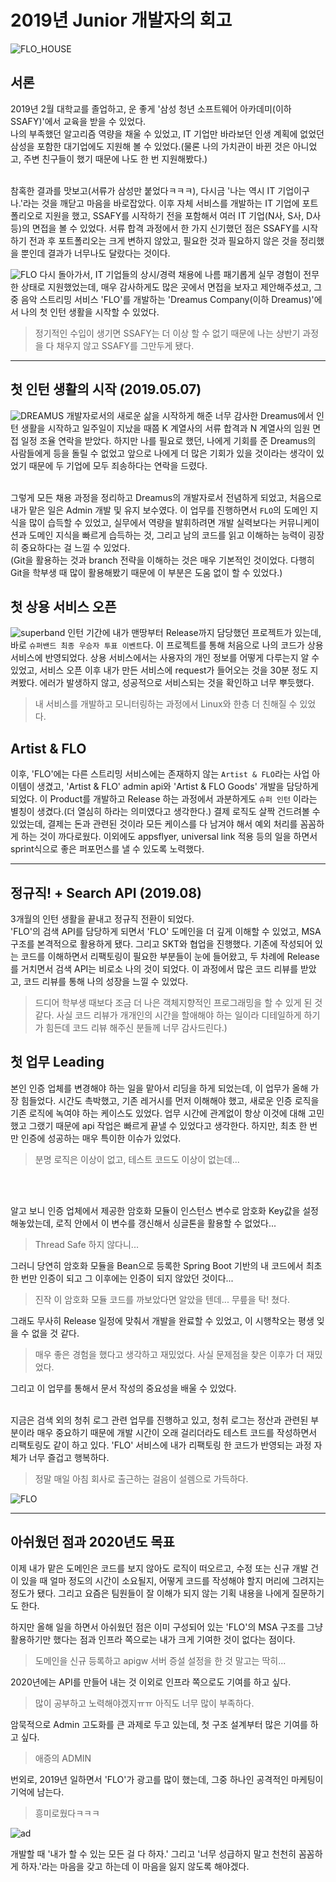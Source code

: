 # 2019년 Junior 개발자의 회고
![FLO_HOUSE](FLO_house.jpg)

## 서론
2019년 2월 대학교를 졸업하고, 운 좋게 '삼성 청년 소프트웨어 아카데미(이하 SSAFY)'에서 교육을 받을 수 있었다.<br>
나의 부족했던 알고리즘 역량을 채울 수 있었고, 
IT 기업만 바라보던 인생 계획에 없었던 삼성을 포함한 대기업에도 지원해 볼 수 있었다.(물론 나의 가치관이 바뀐 것은 아니었고, 주변 친구들이 했기 때문에 나도 한 번 지원해봤다.)<br><br>

참혹한 결과를 맛보고(서류가 삼성만 붙었다ㅋㅋㅋ), 다시금 '나는 역시 IT 기업이구나.'라는 것을 깨닫고 마음을 바로잡았다. 이후 자체 서비스를 개발하는 IT 기업에 포트폴리오로 지원을 했고, 
SSAFY를 시작하기 전을 포함해서 여러 IT 기업(N사, S사, D사 등)의 면접을 볼 수 있었다. 
서류 합격 과정에서 한 가지 신기했던 점은 SSAFY를 시작하기 전과 후 포트폴리오는 크게 변하지 않았고, 필요한 것과 필요하지 않은 것을 정리했을 뿐인데 결과가 너무나도 달랐다는 것이다.

![FLO](FLO_1.png)
다시 돌아가서, IT 기업들의 상시/경력 채용에 나름 패기롭게 실무 경험이 전무한 상태로 지원했었는데, 매우 감사하게도 많은 곳에서 면접을 보자고 제안해주셨고, 
그중 음악 스트리밍 서비스 'FLO'를 개발하는 'Dreamus Company(이하 Dreamus)'에서 나의 첫 인턴 생활을 시작할 수 있었다. 
> 정기적인 수입이 생기면 SSAFY는 더 이상 할 수 없기 때문에 나는 상반기 과정을 다 채우지 않고 SSAFY를 그만두게 됐다.

---

## 첫 인턴 생활의 시작 (2019.05.07)
![DREAMUS](Dreamus.png)
개발자로서의 새로운 삶을 시작하게 해준 너무 감사한 Dreamus에서 인턴 생활을 시작하고 일주일이 지났을 때쯤 K 계열사의 서류 합격과 N 계열사의 임원 면접 일정 조율 연락을 받았다. 
하지만 나를 필요로 했던, 나에게 기회를 준 Dreamus의 사람들에게 등을 돌릴 수 없었고 앞으로 나에게 더 많은 기회가 있을 것이라는 생각이 있었기 때문에 두 기업에 모두 죄송하다는 연락을 드렸다.<br><br>

그렇게 모든 채용 과정을 정리하고 Dreamus의 개발자로서 전념하게 되었고, 처음으로 내가 맡은 일은 Admin 개발 및 유지 보수였다. 이 업무를 진행하면서 ```FLO```의 도메인 지식을 많이 습득할 수 있었고, 
실무에서 역량을 발휘하려면 개발 실력보다는 커뮤니케이션과 도메인 지식을 빠르게 습득하는 것, 그리고 남의 코드를 읽고 이해하는 능력이 굉장히 중요하다는 걸 느낄 수 있었다.<br>
(Git을 활용하는 것과 branch 전략을 이해하는 것은 매우 기본적인 것이었다. 다행히 Git을 학부생 때 많이 활용해봤기 때문에 이 부분은 도움 없이 할 수 있었다.)

## 첫 상용 서비스 오픈
![superband](superband.jpg)
인턴 기간에 내가 맨땅부터 Release까지 담당했던 프로젝트가 있는데, 바로 ```슈퍼밴드 최종 우승자 투표 이벤트```다. 
이 프로젝트를 통해 처음으로 나의 코드가 상용 서비스에 반영되었다. 상용 서비스에서는 사용자의 개인 정보를 어떻게 다루는지 알 수 있었고, 
서비스 오픈 이후 내가 만든 서비스에 request가 들어오는 것을 30분 정도 지켜봤다. 에러가 발생하지 않고, 성공적으로 서비스되는 것을 확인하고 너무 뿌듯했다. 
> 내 서비스를 개발하고 모니터링하는 과정에서 Linux와 한층 더 친해질 수 있었다.

## Artist & FLO
이후, 'FLO'에는 다른 스트리밍 서비스에는 존재하지 않는 ```Artist & FLO```라는 사업 아이템이 생겼고, 'Artist & FLO' admin api와 'Artist & FLO Goods' 개발을 담당하게 되었다. 
이 Product를 개발하고 Release 하는 과정에서 과분하게도 ```슈퍼 인턴``` 이라는 별칭이 생겼다.(더 열심히 하라는 의미였다고 생각한다.)
결제 로직도 살짝 건드려볼 수 있었는데, 결제는 돈과 관련된 것이라 모든 케이스를 다 남겨야 해서 예외 처리를 꼼꼼하게 하는 것이 까다로웠다. 
이외에도 appsflyer, universal link 적용 등의 일을 하면서 sprint식으로 좋은 퍼포먼스를 낼 수 있도록 노력했다.

---

## 정규직! + Search API (2019.08)
3개월의 인턴 생활을 끝내고 정규직 전환이 되었다.<br>
'FLO'의 검색 API를 담당하게 되면서 'FLO' 도메인을 더 깊게 이해할 수 있었고, MSA 구조를 본격적으로 활용하게 됐다. 
그리고 SKT와 협업을 진행했다. 기존에 작성되어 있는 코드를 이해하면서 리팩토링이 필요한 부분들이 눈에 들어왔고, 두 차례에 Release를 거치면서 검색 API는 비로소 나의 것이 되었다. 
이 과정에서 많은 코드 리뷰를 받았고, 코드 리뷰를 통해 나의 성장을 느낄 수 있었다.
> 드디어 학부생 때보다 조금 더 나은 객체지향적인 프로그래밍을 할 수 있게 된 것 같다. 사실 코드 리뷰가 개개인의 시간을 할애해야 하는 일이라 디테일하게 하기가 힘든데 코드 리뷰 해주신 분들께 너무 감사드린다.)

## 첫 업무 Leading
본인 인증 업체를 변경해야 하는 일을 맡아서 리딩을 하게 되었는데, 이 업무가 올해 가장 힘들었다. 
시간도 촉박했고, 기존 레거시를 먼저 이해해야 했고, 새로운 인증 로직을 기존 로직에 녹여야 하는 케이스도 있었다. 
업무 시간에 관계없이 항상 이것에 대해 고민했고 그랬기 때문에 api 작업은 빠르게 끝낼 수 있었다고 생각한다. 
하지만, 최초 한 번만 인증에 성공하는 매우 특이한 이슈가 있었다.
> 분명 로직은 이상이 없고, 테스트 코드도 이상이 없는데...

<br><br>

알고 보니 인증 업체에서 제공한 암호화 모듈이 인스턴스 변수로 암호화 Key값을 설정해놓았는데, 로직 안에서 이 변수를 갱신해서 싱글톤을 활용할 수 없었다... 
> Thread Safe 하지 않다니... 

그러니 당연히 암호화 모듈을 Bean으로 등록한 Spring Boot 기반의 내 코드에서 최초 한 번만 인증이 되고 그 이후에는 인증이 되지 않았던 것이다... 
> 진작 이 암호화 모듈 코드를 까보았다면 알았을 텐데... 무릎을 탁! 쳤다.

그래도 무사히 Release 일정에 맞춰서 개발을 완료할 수 있었고, 이 시행착오는 평생 잊을 수 없을 것 같다. 
> 매우 좋은 경험을 했다고 생각하고 재밌었다. 사실 문제점을 찾은 이후가 더 재밌었다.

그리고 이 업무를 통해서 문서 작성의 중요성을 배울 수 있었다.<br><br>

지금은 검색 외의 청취 로그 관련 업무를 진행하고 있고, 청취 로그는 정산과 관련된 부분이라 매우 중요하기 때문에 개발 시간이 오래 걸리더라도 테스트 코드를 작성하면서 리팩토링도 같이 하고 있다. 
'FLO' 서비스에 내가 리팩토링 한 코드가 반영되는 과정 자체가 너무 즐겁고 행복하다.
> 정말 매일 아침 회사로 출근하는 걸음이 설렘으로 가득하다.

![FLO](FLO_2.jpg)

---

## 아쉬웠던 점과 2020년도 목표
이제 내가 맡은 도메인은 코드를 보지 않아도 로직이 떠오르고, 수정 또는 신규 개발 건이 있을 때 얼마 정도의 시간이 소요될지, 어떻게 코드를 작성해야 할지 머리에 그려지는 정도가 됐다. 
그리고 요즘은 팀원들이 잘 이해가 되지 않는 기획 내용을 나에게 질문하기도 한다.

하지만 올해 일을 하면서 아쉬웠던 점은 이미 구성되어 있는 'FLO'의 MSA 구조를 그냥 활용하기만 했다는 점과 인프라 쪽으로는 내가 크게 기여한 것이 없다는 점이다. 
> 도메인을 신규 등록하고 apigw 서버 증설 설정을 한 것 말고는 딱히... 

2020년에는 API를 만들어 내는 것 이외로 인프라 쪽으로도 기여를 하고 싶다.
> 많이 공부하고 노력해야겠지ㅠㅠ 아직도 너무 많이 부족하다.

암묵적으로 Admin 고도화를 큰 과제로 두고 있는데, 첫 구조 설계부터 많은 기여를 하고 싶다.
> 애증의 ADMIN

번외로, 2019년 일하면서 'FLO'가 광고를 많이 했는데, 그중 하나인 공격적인 마케팅이 기억에 남는다.
> 흥미로웠다ㅋㅋㅋ


![ad](FLO_bus.gif)

개발할 때 '내가 할 수 있는 모든 걸 다 하자.' 그리고 '너무 성급하지 말고 천천히 꼼꼼하게 하자.'라는 마음을 갖고 하는데 이 마음을 잃지 않도록 해야겠다.